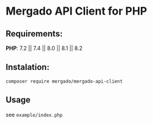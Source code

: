 # Mergado API Client for PHP

## Requirements:
**PHP**: 7.2 || 7.4 || 8.0 || 8.1 || 8.2

## Instalation:
`composer require mergado/mergado-api-client`

## Usage
see `example/index.php`

